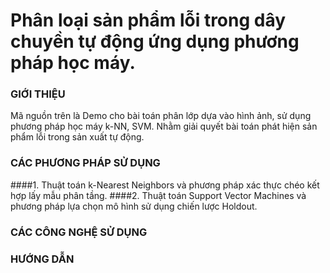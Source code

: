 # Phân loại sản phẩm lỗi trong dây chuyền tự động ứng dụng phương pháp học máy.

### GIỚI THIỆU
Mã nguồn trên là Demo cho bài toán phân lớp dựa vào hình ảnh, sử dụng phương pháp học máy k-NN, SVM. Nhằm giải quyết bài toán phát hiện sản phẩm lỗi trong sản xuất tự động.
### CÁC PHƯƠNG PHÁP SỬ DỤNG
####1. Thuật toán k-Nearest Neighbors và phương pháp xác thực chéo kết hợp lấy mẫu phân tầng.
####2. Thuật toán Support Vector Machines và phương pháp lựa chọn mô hình sử dụng chiến lược Holdout. 
### CÁC CÔNG NGHỆ SỬ DỤNG

### HƯỚNG DẪN

